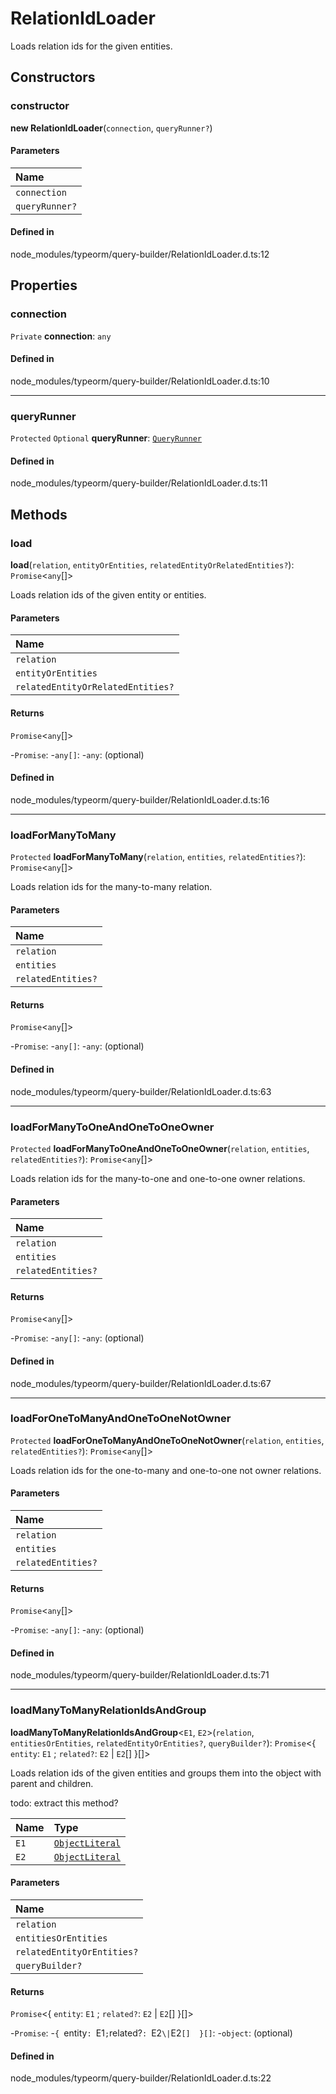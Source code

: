 # RelationIdLoader

Loads relation ids for the given entities.

## Constructors

### constructor

**new RelationIdLoader**(`connection`, `queryRunner?`)

#### Parameters

| Name |
| :------ |
| `connection` | [`DataSource`](DataSource.md) |
| `queryRunner?` | [`QueryRunner`](../interfaces/QueryRunner.md) |

#### Defined in

node_modules/typeorm/query-builder/RelationIdLoader.d.ts:12

## Properties

### connection

 `Private` **connection**: `any`

#### Defined in

node_modules/typeorm/query-builder/RelationIdLoader.d.ts:10

___

### queryRunner

 `Protected` `Optional` **queryRunner**: [`QueryRunner`](../interfaces/QueryRunner.md)

#### Defined in

node_modules/typeorm/query-builder/RelationIdLoader.d.ts:11

## Methods

### load

**load**(`relation`, `entityOrEntities`, `relatedEntityOrRelatedEntities?`): `Promise`<`any`[]\>

Loads relation ids of the given entity or entities.

#### Parameters

| Name |
| :------ |
| `relation` | [`RelationMetadata`](RelationMetadata.md) |
| `entityOrEntities` | [`ObjectLiteral`](../interfaces/ObjectLiteral.md) \| [`ObjectLiteral`](../interfaces/ObjectLiteral.md)[] |
| `relatedEntityOrRelatedEntities?` | [`ObjectLiteral`](../interfaces/ObjectLiteral.md) \| [`ObjectLiteral`](../interfaces/ObjectLiteral.md)[] |

#### Returns

`Promise`<`any`[]\>

-`Promise`: 
	-`any[]`: 
		-`any`: (optional) 

#### Defined in

node_modules/typeorm/query-builder/RelationIdLoader.d.ts:16

___

### loadForManyToMany

`Protected` **loadForManyToMany**(`relation`, `entities`, `relatedEntities?`): `Promise`<`any`[]\>

Loads relation ids for the many-to-many relation.

#### Parameters

| Name |
| :------ |
| `relation` | [`RelationMetadata`](RelationMetadata.md) |
| `entities` | [`ObjectLiteral`](../interfaces/ObjectLiteral.md)[] |
| `relatedEntities?` | [`ObjectLiteral`](../interfaces/ObjectLiteral.md)[] |

#### Returns

`Promise`<`any`[]\>

-`Promise`: 
	-`any[]`: 
		-`any`: (optional) 

#### Defined in

node_modules/typeorm/query-builder/RelationIdLoader.d.ts:63

___

### loadForManyToOneAndOneToOneOwner

`Protected` **loadForManyToOneAndOneToOneOwner**(`relation`, `entities`, `relatedEntities?`): `Promise`<`any`[]\>

Loads relation ids for the many-to-one and one-to-one owner relations.

#### Parameters

| Name |
| :------ |
| `relation` | [`RelationMetadata`](RelationMetadata.md) |
| `entities` | [`ObjectLiteral`](../interfaces/ObjectLiteral.md)[] |
| `relatedEntities?` | [`ObjectLiteral`](../interfaces/ObjectLiteral.md)[] |

#### Returns

`Promise`<`any`[]\>

-`Promise`: 
	-`any[]`: 
		-`any`: (optional) 

#### Defined in

node_modules/typeorm/query-builder/RelationIdLoader.d.ts:67

___

### loadForOneToManyAndOneToOneNotOwner

`Protected` **loadForOneToManyAndOneToOneNotOwner**(`relation`, `entities`, `relatedEntities?`): `Promise`<`any`[]\>

Loads relation ids for the one-to-many and one-to-one not owner relations.

#### Parameters

| Name |
| :------ |
| `relation` | [`RelationMetadata`](RelationMetadata.md) |
| `entities` | [`ObjectLiteral`](../interfaces/ObjectLiteral.md)[] |
| `relatedEntities?` | [`ObjectLiteral`](../interfaces/ObjectLiteral.md)[] |

#### Returns

`Promise`<`any`[]\>

-`Promise`: 
	-`any[]`: 
		-`any`: (optional) 

#### Defined in

node_modules/typeorm/query-builder/RelationIdLoader.d.ts:71

___

### loadManyToManyRelationIdsAndGroup

**loadManyToManyRelationIdsAndGroup**<`E1`, `E2`\>(`relation`, `entitiesOrEntities`, `relatedEntityOrEntities?`, `queryBuilder?`): `Promise`<{ `entity`: `E1` ; `related?`: `E2` \| `E2`[]  }[]\>

Loads relation ids of the given entities and groups them into the object with parent and children.

todo: extract this method?

| Name | Type |
| :------ | :------ |
| `E1` | [`ObjectLiteral`](../interfaces/ObjectLiteral.md) |
| `E2` | [`ObjectLiteral`](../interfaces/ObjectLiteral.md) |

#### Parameters

| Name |
| :------ |
| `relation` | [`RelationMetadata`](RelationMetadata.md) |
| `entitiesOrEntities` | `E1` \| `E1`[] |
| `relatedEntityOrEntities?` | `E2` \| `E2`[] |
| `queryBuilder?` | [`SelectQueryBuilder`](SelectQueryBuilder.md)<`any`\> |

#### Returns

`Promise`<{ `entity`: `E1` ; `related?`: `E2` \| `E2`[]  }[]\>

-`Promise`: 
	-`{ `entity`: `E1` ; `related?`: `E2` \| `E2`[]  }[]`: 
		-``object``: (optional) 

#### Defined in

node_modules/typeorm/query-builder/RelationIdLoader.d.ts:22
